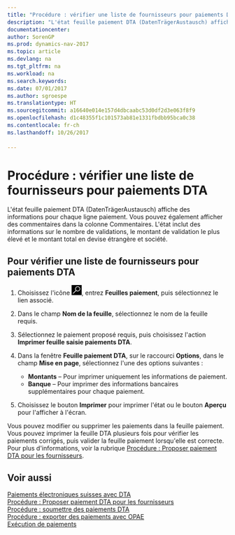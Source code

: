 ```yaml
---
title: "Procédure : vérifier une liste de fournisseurs pour paiements DTA"
description: "L'état feuille paiement DTA (DatenTrägerAustausch) affiche des informations pour chaque ligne paiement. Vous pouvez également afficher des commentaires dans la colonne Commentaires. L'état inclut des informations sur le nombre de validations, le montant de validation le plus élevé et le montant total en devise étrangère et société."
documentationcenter: 
author: SorenGP
ms.prod: dynamics-nav-2017
ms.topic: article
ms.devlang: na
ms.tgt_pltfrm: na
ms.workload: na
ms.search.keywords: 
ms.date: 07/01/2017
ms.author: sgroespe
ms.translationtype: HT
ms.sourcegitcommit: a16640e014e157d4dbcaabc53d0df2d3e063f8f9
ms.openlocfilehash: d1c48355f1c101573ab81e1331fbdbb95bca0c38
ms.contentlocale: fr-ch
ms.lasthandoff: 10/26/2017

---
```

# <a name="how-to-verify-a-list-of-vendors-for-dta-payments"></a>Procédure : vérifier une liste de fournisseurs pour paiements DTA
L'état feuille paiement DTA (DatenTrägerAustausch) affiche des informations pour chaque ligne paiement. Vous pouvez également afficher des commentaires dans la colonne Commentaires. L'état inclut des informations sur le nombre de validations, le montant de validation le plus élevé et le montant total en devise étrangère et société.  

## <a name="to-verify-a-list-of-vendors-for-dta-payments"></a>Pour vérifier une liste de fournisseurs pour paiements DTA  

1.  Choisissez l'icône ![Page ou état pour la recherche](../../media/ui-search/search_small.png "icône Page ou état pour la recherche"), entrez **Feuilles paiement**, puis sélectionnez le lien associé.  
2.  Dans le champ **Nom de la feuille**, sélectionnez le nom de la feuille requis.  
3.  Sélectionnez le paiement proposé requis, puis choisissez l'action **Imprimer feuille saisie paiements DTA**.  
4.  Dans la fenêtre **Feuille paiement DTA**, sur le raccourci **Options**, dans le champ **Mise en page**, sélectionnez l'une des options suivantes :  

    - **Montants** – Pour imprimer uniquement les informations de paiement.  
    - **Banque** – Pour imprimer des informations bancaires supplémentaires pour chaque paiement.  

5.  Choisissez le bouton **Imprimer** pour imprimer l'état ou le bouton **Aperçu** pour l'afficher à l'écran.  

Vous pouvez modifier ou supprimer les paiements dans la feuille paiement. Vous pouvez imprimer la feuille DTA plusieurs fois pour vérifier les paiements corrigés, puis valider la feuille paiement lorsqu'elle est correcte. Pour plus d'informations, voir la rubrique [Procédure : Proposer paiement DTA pour les fournisseurs](how-to-suggest-dta-payment-for-vendors.md).  

## <a name="see-also"></a>Voir aussi  
 [Paiements électroniques suisses avec DTA](swiss-electronic-payments-using-dta.md)   
 [Procédure : Proposer paiement DTA pour les fournisseurs](how-to-suggest-dta-payment-for-vendors.md)   
 [Procédure : soumettre des paiements DTA](how-to-submit-dta-payments.md)   
 [Procédure : exporter des paiements avec OPAE](how-to-export-payments-using-ezag.md)   
 [Exécution de paiements](../../payables-make-payments.md)

